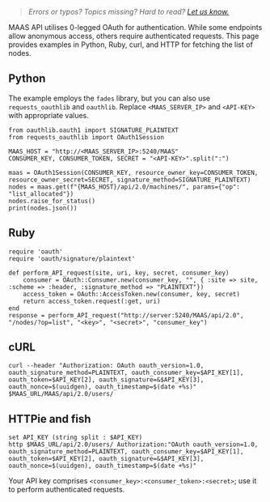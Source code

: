 > *Errors or typos? Topics missing? Hard to read? <a href="https://docs.google.com/forms/d/e/1FAIpQLScIt3ffetkaKW3gDv6FDk7CfUTNYP_HGmqQotSTtj2htKkVBw/viewform?usp=pp_url&entry.1739714854=https://maas.io/docs/authenticating-to-the-maas-api" target = "_blank">Let us know.</a>*

MAAS API utilises 0-legged OAuth for authentication. While some endpoints allow anonymous access, others require authenticated requests. This page provides examples in Python, Ruby, curl, and HTTP for fetching the list of nodes.

## Python
 
The example employs the `fades` library, but you can also use `requests_oauthlib` and `oauthlib`. Replace `<MAAS_SERVER_IP>` and `<API-KEY>` with appropriate values.

```nohighlight
from oauthlib.oauth1 import SIGNATURE_PLAINTEXT
from requests_oauthlib import OAuth1Session

MAAS_HOST = "http://<MAAS_SERVER_IP>:5240/MAAS"
CONSUMER_KEY, CONSUMER_TOKEN, SECRET = "<API-KEY>".split(":")

maas = OAuth1Session(CONSUMER_KEY, resource_owner_key=CONSUMER_TOKEN, resource_owner_secret=SECRET, signature_method=SIGNATURE_PLAINTEXT)
nodes = maas.get(f"{MAAS_HOST}/api/2.0/machines/", params={"op": "list_allocated"})
nodes.raise_for_status()
print(nodes.json())
```

## Ruby

```nohighlight
require 'oauth'
require 'oauth/signature/plaintext'

def perform_API_request(site, uri, key, secret, consumer_key)
    consumer = OAuth::Consumer.new(consumer_key, "", { :site => site, :scheme => :header, :signature_method => "PLAINTEXT"})
    access_token = OAuth::AccessToken.new(consumer, key, secret)
    return access_token.request(:get, uri)
end
response = perform_API_request("http://server:5240/MAAS/api/2.0", "/nodes/?op=list", "<key>", "<secret>", "consumer_key")
```

## cURL

```nohighlight
curl --header "Authorization: OAuth oauth_version=1.0, oauth_signature_method=PLAINTEXT, oauth_consumer_key=$API_KEY[1], oauth_token=$API_KEY[2], oauth_signature=&$API_KEY[3], oauth_nonce=$(uuidgen), oauth_timestamp=$(date +%s)" $MAAS_URL/MAAS/api/2.0/users/
```

## HTTPie and fish

```nohighlight
set API_KEY (string split : $API_KEY)
http $MAAS_URL/api/2.0/users/ Authorization:"OAuth oauth_version=1.0, oauth_signature_method=PLAINTEXT, oauth_consumer_key=$API_KEY[1], oauth_token=$API_KEY[2], oauth_signature=&$API_KEY[3], oauth_nonce=$(uuidgen), oauth_timestamp=$(date +%s)"
```

Your API key comprises `<consumer_key>:<consumer_token>:<secret>`; use it to perform authenticated requests.